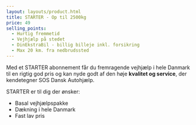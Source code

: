 ```yaml
---
layout: layouts/product.html
title: STARTER - Op til 2500kg
price: 49
selling_points:
  - Hurtig fremmetid
  - Vejhjælp på stedet
  - DinEkstraBil - billig billeje inkl. forsikring
  - Max 20 km. fra nedbrudssted
---
```


Med et STARTER abonnement får du fremragende vejhjælp i hele Danmark til en rigtig god pris og kan nyde godt af den høje **kvalitet og service**, der kendetegner SOS Dansk Autohjælp.

STARTER er til dig der ønsker:
- Basal vejhjælpspakke
- Dækning i hele Danmark
- Fast lav pris